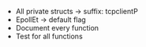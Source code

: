 - All private structs -> suffix: tcpclientP
- EpollEt -> default flag
- Document every function
- Test for all functions
